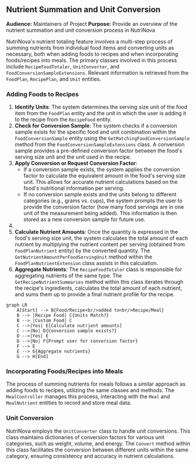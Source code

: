 ## Nutrient Summation and Unit Conversion

**Audience:** Maintainers of Project
**Purpose:** Provide an overview of the nutrient summation and unit conversion process in NutriNova

NutriNova's nutrient totaling feature involves a multi-step process of summing nutrients from individual food items and converting units as necessary, both when adding foods to recipes and when incorporating foods/recipes into meals. The primary classes involved in this process include `RecipeFoodTotaler`, `UnitConverter`, and `FoodConversionSampleExtensions`. Relevant information is retrieved from the `FoodPlan`, `RecipePlan`, and `Unit` entities.

### Adding Foods to Recipes

1. **Identify Units**: The system determines the serving size unit of the food item from the `FoodPlan` entity and the unit in which the user is adding it to the recipe from the `RecipeFood` entity.
2. **Check for Conversion Sample**: The system checks if a conversion sample exists for the specific food and unit combination within the `FoodConversionSample` entity using the `GetMatchingFoodConversionSample` method from the `FoodConversionSampleExtensions` class. A conversion sample provides a pre-defined conversion factor between the food's serving size unit and the unit used in the recipe.
3. **Apply Conversion or Request Conversion Factor**:
   - If a conversion sample exists, the system applies the conversion factor to calculate the equivalent amount in the food's serving size unit. This allows for accurate nutrient calculations based on the food's nutritional information per serving.
   - If no conversion sample exists and the units belong to different categories (e.g., grams vs. cups), the system prompts the user to provide the conversion factor (how many food servings are in one unit of the measurement being added). This information is then stored as a new conversion sample for future use.
4.
5. **Calculate Nutrient Amounts**: Once the quantity is expressed in the food's serving size unit, the system calculates the total amount of each nutrient by multiplying the nutrient content per serving (obtained from `FoodPlanNutrient` entity) by the converted quantity. The `GetNutrientAmountPerFoodServingUnit` method within the `FoodPlanNutrientExtension` class assists in this calculation.
6. **Aggregate Nutrients**: The `RecipeFoodTotaler` class is responsible for aggregating nutrients of the same type. The `GetRecipeNutrientSummaries` method within this class iterates through the recipe's ingredients, calculates the total amount of each nutrient, and sums them up to provide a final nutrient profile for the recipe.

```mermaid
graph LR
    A[Start] --> B{Food/Recipe<br/>added to<br/>Recipe/Meal}
    B --> |Recipe Food| C{Units Match?}
    B --> |Custom Food| C
    C -->|Yes| E[Calculate nutrient amounts]
    C -->|No| D{Conversion sample exists?}
    D -->|Yes| E
    D -->|No| F{Prompt user for conversion factor}
    F --> E
    E --> G{Aggregate nutrients}
    G --> H[End]
```

### Incorporating Foods/Recipes into Meals

The process of summing nutrients for meals follows a similar approach as adding foods to recipes, utilizing the same classes and methods. The `MealController` manages this process, interacting with the `Meal` and `MealNutrient` entities to record and store meal data.

### Unit Conversion

NutriNova employs the `UnitConverter` class to handle unit conversions. This class maintains dictionaries of conversion factors for various unit categories, such as weight, volume, and energy. The `Convert` method within this class facilitates the conversion between different units within the same category, ensuring consistency and accuracy in nutrient calculations.
